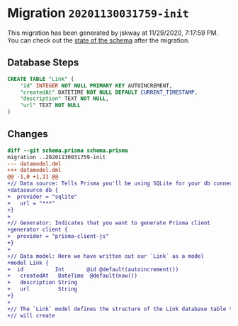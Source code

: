 # Migration `20201130031759-init`

This migration has been generated by jskway at 11/29/2020, 7:17:59 PM.
You can check out the [state of the schema](./schema.prisma) after the migration.

## Database Steps

```sql
CREATE TABLE "Link" (
    "id" INTEGER NOT NULL PRIMARY KEY AUTOINCREMENT,
    "createdAt" DATETIME NOT NULL DEFAULT CURRENT_TIMESTAMP,
    "description" TEXT NOT NULL,
    "url" TEXT NOT NULL
)
```

## Changes

```diff
diff --git schema.prisma schema.prisma
migration ..20201130031759-init
--- datamodel.dml
+++ datamodel.dml
@@ -1,0 +1,21 @@
+// Data source: Tells Prisma you'll be using SQLite for your db connection
+datasource db {
+  provider = "sqlite"
+	url = "***"
+}
+
+// Generator: Indicates that you want to generate Prisma client
+generator client {
+  provider = "prisma-client-js"
+}
+
+// Data model: Here we have written out our `Link` as a model
+model Link {
+  id          Int       @id @default(autoincrement())
+	createdAt   DateTime  @default(now())
+	description String
+	url         String
+}
+
+// The `Link` model defines the structure of the Link database table that Prisma
+// will create
```
